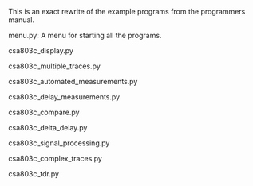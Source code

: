 
This is an exact rewrite of the example programs from the programmers manual.

menu.py: A menu for starting all the programs.

csa803c_display.py 

csa803c_multiple_traces.py

csa803c_automated_measurements.py

csa803c_delay_measurements.py

csa803c_compare.py

csa803c_delta_delay.py

csa803c_signal_processing.py

csa803c_complex_traces.py

csa803c_tdr.py
